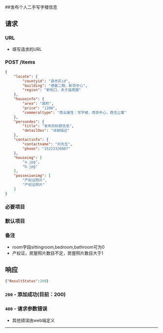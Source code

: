 ##发布个人二手写字楼信息
## 请求
###	URL

+ 填写请求的URL

### POST /items
```json
{
    "locate": {
        "countyid": "县市区id",
        "building": "德基二期，新百中心",
        "region": "新街口，夫子庙商圈"
    },
    "houseinfo": {
        "area": "面积",
        "price": "120W",
        "commeraltype": "商业属性：写字楼，商务中心，商住公寓"
    },
    "persondes": {
        "title": "发布的标题信息",
        "detailDes": "详细描述"
    },
    "contactinfo": {
        "contactname": "刘先生",
        "phone": "15223320087"
    },
    "houseimg": [
        "a.jpg",
        "b.jpg"
    ],
    "possesionimg": [
        "产权证照片",
        "产权证照片"
    ]
}
```
### 必要项目

### 默认项目


### 备注

* room字段sittingroom,bedroom,bathroom可为0
* 产权证，房屋照片数目不定，房屋照片数目大于1

## 响应

```json
{"ResultStatus":200}
```

### `200` - 添加成功(目前：200)

### `400` - 请求参数错误
+ 其他错误由web端定义

********************